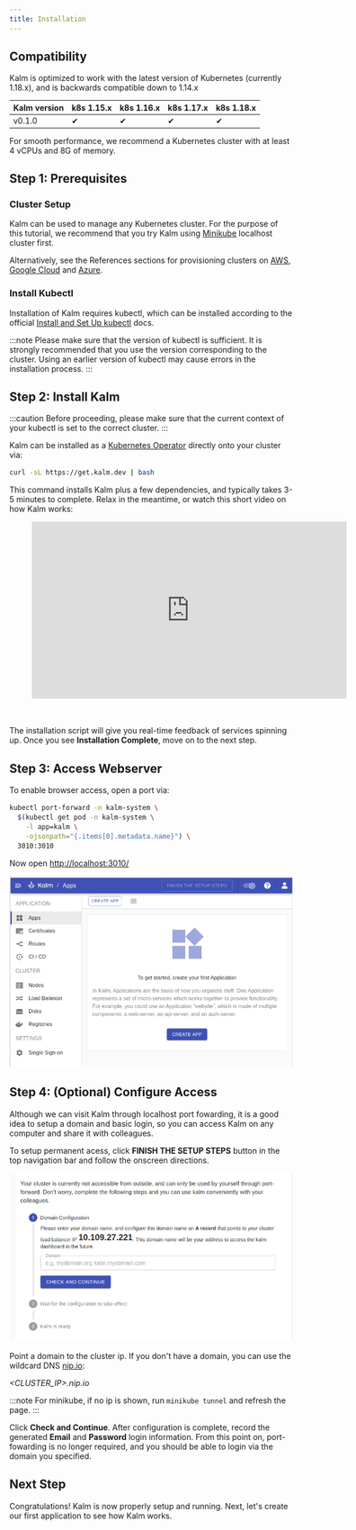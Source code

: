 ```yaml
---
title: Installation
---
```


## Compatibility

Kalm is optimized to work with the latest version of Kubernetes (currently 1.18.x), and is backwards compatible down to 1.14.x

| Kalm version | k8s 1.15.x | k8s 1.16.x | k8s 1.17.x | k8s 1.18.x |
| ------------ | ---------- | ---------- | ---------- | ---------- |
| v0.1.0       | ✔          | ✔          | ✔          | ✔          |

For smooth performance, we recommend a Kubernetes cluster with at least 4 vCPUs and 8G of memory.

## Step 1: Prerequisites

### Cluster Setup

Kalm can be used to manage any Kubernetes cluster.
For the purpose of this tutorial, we recommend that you try Kalm using [Minikube](./guide-minikube.md) localhost cluster first.

Alternatively, see the References sections for provisioning clusters on [AWS](./amazon-eks.md), [Google Cloud](./google-gke.md) and [Azure](./azure-aks.md).

### Install Kubectl

Installation of Kalm requires kubectl, which can be installed according to the official <a href="https://kubernetes.io/docs/tasks/tools/install-kubectl/" target="_blank">Install and Set Up kubectl</a> docs.

:::note
Please make sure that the version of kubectl is sufficient. It is strongly recommended that you use the version corresponding to the cluster. Using an earlier version of kubectl may cause errors in the installation process.
:::

## Step 2: Install Kalm

:::caution
Before proceeding, please make sure that the current context of your kubectl is set to the correct cluster.
:::

Kalm can be installed as a [Kubernetes Operator](https://kubernetes.io/docs/concepts/extend-kubernetes/operator/) directly onto your cluster via:

```bash
curl -sL https://get.kalm.dev | bash
```

This command installs Kalm plus a few dependencies, and typically takes 3-5 minutes to complete. Relax in the meantime, or watch this short video on how Kalm works:

<figure class="video_container">
  <iframe width="560" height="315" src="https://www.youtube.com/embed/fzig4AvMr74" frameborder="0" allowfullscreen="true"></iframe>
</figure>

<br />

The installation script will give you real-time feedback of services spinning up. Once you see **Installation Complete**, move on to the next step.

## Step 3: Access Webserver

To enable browser access, open a port via:

```bash
kubectl port-forward -n kalm-system \
  $(kubectl get pod -n kalm-system \
    -l app=kalm \
    -ojsonpath="{.items[0].metadata.name}") \
  3010:3010
```

Now open <a href="http://localhost:3010/" target="_blank">http://localhost:3010/</a>

![login screen](assets/kalm-empty-state.png)

## Step 4: (Optional) Configure Access

Although we can visit Kalm through localhost port fowarding, it is a good idea to setup a domain and basic login, so you can access Kalm on any computer and share it with colleagues.

To setup permanent acess, click **FINISH THE SETUP STEPS** button in the top navigation bar and follow the onscreen directions.

![setup domain](assets/setup-domain.png)

Point a domain to the cluster ip. If you don't have a domain, you can use the wildcard DNS <a href="https://nip.io/" target="_blank">nip.io</a>:

_<CLUSTER_IP>.nip.io_

:::note
For minikube, if no ip is shown, run `minikube tunnel` and refresh the page.
:::

Click **Check and Continue**. After configuration is complete, record the generated **Email** and **Password** login information. From this point on, port-fowarding is no longer required, and you should be able to login via the domain you specified.

## Next Step

Congratulations! Kalm is now properly setup and running. Next, let's create our first application to see how Kalm works.
